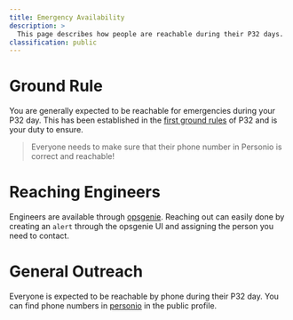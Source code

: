 ```yaml
---
title: Emergency Availability
description: >
  This page describes how people are reachable during their P32 days.
classification: public
---
```


# Ground Rule

You are generally expected to be reachable for emergencies during your P32 day.
This has been established in the [first ground rules](https://docs.google.com/document/d/1Ws05-gb5SESuwaAKI9gQipGmPjUoVxs_KZqEREjZcVk) of P32 and is your duty to ensure.

> Everyone needs to make sure that their phone number in Personio is correct and reachable!

# Reaching Engineers

Engineers are available through [opsgenie](https://giantswarm.app.opsgenie.com/alert/list).
Reaching out can easily done by creating an `alert` through the opsgenie UI and assigning the person you need to contact.

# General Outreach

Everyone is expected to be reachable by phone during their P32 day.
You can find phone numbers in [personio](https://giant-swarm.personio.de/staff) in the public profile.
